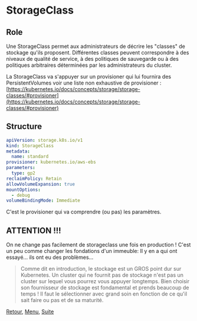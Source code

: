 # StorageClass
## Role
Une StorageClass permet aux administrateurs de décrire les "classes" de stockage qu'ils proposent. 
Différentes classes peuvent correspondre à des niveaux de qualité de service, à des politiques de sauvegarde ou à des politiques arbitraires déterminées par les administrateurs du cluster.

La StorageClass va s'appuyer sur un provisioner qui lui fournira des PersistentVolumes 
voir une liste non exhaustive de provisioner : [https://kubernetes.io/docs/concepts/storage/storage-classes/#provisioner](https://kubernetes.io/docs/concepts/storage/storage-classes/#provisioner)


## Structure
```yaml
apiVersion: storage.k8s.io/v1
kind: StorageClass
metadata:
  name: standard
provisioner: kubernetes.io/aws-ebs
parameters:
  type: gp2
reclaimPolicy: Retain
allowVolumeExpansion: true
mountOptions:
  - debug
volumeBindingMode: Immediate
```
C'est le provisioner qui va comprendre (ou pas) les paramètres.

## ATTENTION !!!
On ne change pas facilement de storageclass une fois en production ! 
C'est un peu comme changer les fondations d'un immeuble: Il y en a qui ont essayé... ils ont eu des problèmes...

> Comme dit en introduction, le stockage est un GROS point dur sur Kubernetes.
Un cluster qui ne fournit pas de stockage n'est pas un cluster sur lequel vous pourrez vous appuyer longtemps.
Bien choisir son fournisseur de stockage est fondamental et prends beaucoup de temps !
Il faut le sélectionner avec grand soin en fonction de ce qu'il sait faire ou pas et de sa maturité.


[Retour](https://obeyler.github.io/Formation-K8S/Chapitres/PersistentVolume.html), [Menu](https://obeyler.github.io/Formation-K8S/), [Suite](https://obeyler.github.io/Formation-K8S/Chapitres/PersistentVolumeClaim.html)

